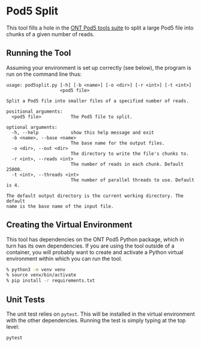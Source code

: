 # Pod5 Split

This tool fills a hole in the [ONT Pod5 tools suite](https://github.com/nanoporetech/pod5-file-format)
to split a large Pod5 file into chunks of a given number of reads.

## Running the Tool

Assuming your environment is set up correctly (see below), the program is run on the command line thus:

```
usage: pod5split.py [-h] [-b <name>] [-o <dir>] [-r <int>] [-t <int>]
                    <pod5 file>

Split a Pod5 file into smaller files of a specified number of reads.

positional arguments:
  <pod5 file>           The Pod5 file to split.

optional arguments:
  -h, --help            show this help message and exit
  -b <name>, --base <name>
                        The base name for the output files.
  -o <dir>, --out <dir>
                        The directory to write the file's chunks to.
  -r <int>, --reads <int>
                        The number of reads in each chunk. Default 25000.
  -t <int>, --threads <int>
                        The number of parallel threads to use. Default is 4.

The default output directory is the current working directory. The default
name is the base name of the input file.
```


## Creating the Virtual Environment

This tool has dependencies on the ONT Pod5 Python package, which in turn has its own dependencies.
If you are using the tool outside of a container, you will probably want to create and activate
a Python virtual environment within which you can run the tool.

```BASH
% python3 -m venv venv
% source venv/bin/activate
% pip install -r requirements.txt
```

## Unit Tests

The unit test relies on `pytest`. This will be installed in the virtual environment with the
other dependencies. Running the test is simply typing at the top level:

```BASH
pytest
```
